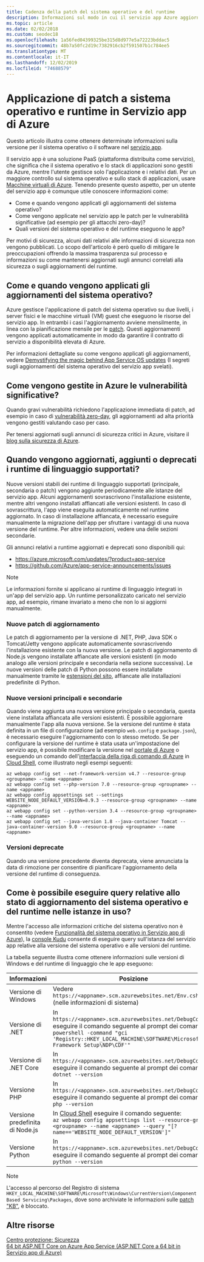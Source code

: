 ```yaml
---
title: Cadenza della patch del sistema operativo e del runtime
description: Informazioni sul modo in cui il servizio app Azure aggiorna il sistema operativo e i runtime, i runtime e il livello di patch disponibili per le app e come è possibile ottenere gli annunci degli aggiornamenti.
ms.topic: article
ms.date: 02/02/2018
ms.custom: seodec18
ms.openlocfilehash: 1a56fed04399325be315d8d977e5a72223bddac5
ms.sourcegitcommit: 48b7a50fc2d19c7382916cb2f591507b1c784ee5
ms.translationtype: MT
ms.contentlocale: it-IT
ms.lasthandoff: 12/02/2019
ms.locfileid: "74688579"
---
```

# <a name="os-and-runtime-patching-in-azure-app-service"></a>Applicazione di patch a sistema operativo e runtime in Servizio app di Azure

Questo articolo illustra come ottenere determinate informazioni sulla versione per il sistema operativo o il software nel [servizio app](overview.md). 

Il servizio app è una soluzione PaaS (piattaforma distribuita come servizio), che significa che il sistema operativo e lo stack di applicazioni sono gestiti da Azure, mentre l'utente gestisce solo l'applicazione e i relativi dati. Per un maggiore controllo sul sistema operativo e sullo stack di applicazioni, usare [Macchine virtuali di Azure](https://docs.microsoft.com/azure/virtual-machines/). Tenendo presente questo aspetto, per un utente del servizio app è comunque utile conoscere informazioni come:

-   Come e quando vengono applicati gli aggiornamenti del sistema operativo?
-   Come vengono applicate nel servizio app le patch per le vulnerabilità significative (ad esempio per gli attacchi zero-day)?
-   Quali versioni del sistema operativo e del runtime eseguono le app?

Per motivi di sicurezza, alcuni dati relativi alle informazioni di sicurezza non vengono pubblicati. Lo scopo dell'articolo è però quello di mitigare le preoccupazioni offrendo la massima trasparenza sul processo e informazioni su come mantenersi aggiornati sugli annunci correlati alla sicurezza o sugli aggiornamenti del runtime.

## <a name="how-and-when-are-os-updates-applied"></a>Come e quando vengono applicati gli aggiornamenti del sistema operativo?

Azure gestisce l'applicazione di patch del sistema operativo su due livelli, i server fisici e le macchine virtuali (VM) guest che eseguono le risorse del servizio app. In entrambi i casi l'aggiornamento avviene mensilmente, in linea con la pianificazione mensile per le [patch](https://technet.microsoft.com/security/bulletins.aspx). Questi aggiornamenti vengono applicati automaticamente in modo da garantire il contratto di servizio a disponibilità elevata di Azure. 

Per informazioni dettagliate su come vengono applicati gli aggiornamenti, vedere [Demystifying the magic behind App Service OS updates](https://azure.github.io/AppService/2018/01/18/Demystifying-the-magic-behind-App-Service-OS-updates.html) (I segreti sugli aggiornamenti del sistema operativo del servizio app svelati).

## <a name="how-does-azure-deal-with-significant-vulnerabilities"></a>Come vengono gestite in Azure le vulnerabilità significative?

Quando gravi vulnerabilità richiedono l'applicazione immediata di patch, ad esempio in caso di [vulnerabilità zero-day](https://wikipedia.org/wiki/Zero-day_(computing)), gli aggiornamenti ad alta priorità vengono gestiti valutando caso per caso.

Per tenersi aggiornati sugli annunci di sicurezza critici in Azure, visitare il [blog sulla sicurezza di Azure](https://azure.microsoft.com/blog/topics/security/). 

## <a name="when-are-supported-language-runtimes-updated-added-or-deprecated"></a>Quando vengono aggiornati, aggiunti o deprecati i runtime di linguaggio supportati?

Nuove versioni stabili dei runtime di linguaggio supportati (principale, secondaria o patch) vengono aggiunte periodicamente alle istanze del servizio app. Alcuni aggiornamenti sovrascrivono l'installazione esistente, mentre altri vengono installati affiancati alle versioni esistenti. In caso di sovrascrittura, l'app viene eseguita automaticamente nel runtime aggiornato. In caso di installazione affiancata, è necessario eseguire manualmente la migrazione dell'app per sfruttare i vantaggi di una nuova versione del runtime. Per altre informazioni, vedere una delle sezioni secondarie.

Gli annunci relativi a runtime aggiornati e deprecati sono disponibili qui:

- https://azure.microsoft.com/updates/?product=app-service 
- https://github.com/Azure/app-service-announcements/issues

> [!NOTE] 
> Le informazioni fornite si applicano ai runtime di linguaggio integrati in un'app del servizio app. Un runtime personalizzato caricato nel servizio app, ad esempio, rimane invariato a meno che non lo si aggiorni manualmente.
>
>

### <a name="new-patch-updates"></a>Nuove patch di aggiornamento

Le patch di aggiornamento per la versione di .NET, PHP, Java SDK o Tomcat/Jetty vengono applicate automaticamente sovrascrivendo l'installazione esistente con la nuova versione. Le patch di aggiornamento di Node.js vengono installate affiancate alle versioni esistenti (in modo analogo alle versioni principale e secondaria nella sezione successiva). Le nuove versioni delle patch di Python possono essere installate manualmente tramite le [estensioni del sito](https://www.siteextensions.net/packages?q=Tags%3A%22python%22), affiancate alle installazioni predefinite di Python.

### <a name="new-major-and-minor-versions"></a>Nuove versioni principali e secondarie

Quando viene aggiunta una nuova versione principale o secondaria, questa viene installata affiancata alle versioni esistenti. È possibile aggiornare manualmente l'app alla nuova versione. Se la versione del runtime è stata definita in un file di configurazione (ad esempio `web.config` e `package.json`), è necessario eseguire l'aggiornamento con lo stesso metodo. Se per configurare la versione del runtime è stata usata un'impostazione del servizio app, è possibile modificare la versione nel [portale di Azure](https://portal.azure.com) o eseguendo un comando dell'[interfaccia della riga di comando di Azure](https://docs.microsoft.com/cli/azure/get-started-with-azure-cli) in [Cloud Shell](../cloud-shell/overview.md), come illustrato negli esempi seguenti:

```azurecli-interactive
az webapp config set --net-framework-version v4.7 --resource-group <groupname> --name <appname>
az webapp config set --php-version 7.0 --resource-group <groupname> --name <appname>
az webapp config appsettings set --settings WEBSITE_NODE_DEFAULT_VERSION=8.9.3 --resource-group <groupname> --name <appname>
az webapp config set --python-version 3.4 --resource-group <groupname> --name <appname>
az webapp config set --java-version 1.8 --java-container Tomcat --java-container-version 9.0 --resource-group <groupname> --name <appname>
```

### <a name="deprecated-versions"></a>Versioni deprecate  

Quando una versione precedente diventa deprecata, viene annunciata la data di rimozione per consentire di pianificare l'aggiornamento della versione del runtime di conseguenza. 

## <a name="how-can-i-query-os-and-runtime-update-status-on-my-instances"></a>Come è possibile eseguire query relative allo stato di aggiornamento del sistema operativo e del runtime nelle istanze in uso?  

Mentre l'accesso alle informazioni critiche del sistema operativo non è consentito (vedere [Funzionalità del sistema operativo in Servizio app di Azure](operating-system-functionality.md)), la [console Kudu](https://github.com/projectkudu/kudu/wiki/Kudu-console) consente di eseguire query sull'istanza del servizio app relative alla versione del sistema operativo e alle versioni del runtime. 

La tabella seguente illustra come ottenere informazioni sulle versioni di Windows e del runtime di linguaggio che le app eseguono:

| Informazioni | Posizione | 
|-|-|
| Versione di Windows | Vedere `https://<appname>.scm.azurewebsites.net/Env.cshtml` (nelle informazioni di sistema) |
| Versione di .NET | In `https://<appname>.scm.azurewebsites.net/DebugConsole` eseguire il comando seguente al prompt dei comandi: <br>`powershell -command "gci 'Registry::HKEY_LOCAL_MACHINE\SOFTWARE\Microsoft\Net Framework Setup\NDP\CDF'"` |
| Versione di .NET Core | In `https://<appname>.scm.azurewebsites.net/DebugConsole` eseguire il comando seguente al prompt dei comandi: <br> `dotnet --version` |
| Versione PHP | In `https://<appname>.scm.azurewebsites.net/DebugConsole` eseguire il comando seguente al prompt dei comandi: <br> `php --version` |
| Versione predefinita di Node.js | In [Cloud Shell](../cloud-shell/overview.md) eseguire il comando seguente: <br> `az webapp config appsettings list --resource-group <groupname> --name <appname> --query "[?name=='WEBSITE_NODE_DEFAULT_VERSION']"` |
| Versione Python | In `https://<appname>.scm.azurewebsites.net/DebugConsole` eseguire il comando seguente al prompt dei comandi: <br> `python --version` |  

> [!NOTE]  
> L'accesso al percorso del Registro di sistema `HKEY_LOCAL_MACHINE\SOFTWARE\Microsoft\Windows\CurrentVersion\Component Based Servicing\Packages`, dove sono archiviate le informazioni sulle [patch "KB"](https://docs.microsoft.com/security-updates/SecurityBulletins/securitybulletins), è bloccato.
>
>

## <a name="more-resources"></a>Altre risorse

[Centro protezione: Sicurezza](https://www.microsoft.com/en-us/trustcenter/security)  
[64 bit ASP.NET Core on Azure App Service (ASP.NET Core a 64 bit in Servizio app di Azure)](https://gist.github.com/glennc/e705cd85c9680d6a8f1bdb62099c7ac7)
